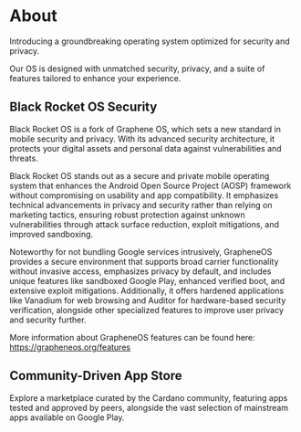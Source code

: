 # About

Introducing a groundbreaking operating system optimized for security and privacy.

Our OS is designed with unmatched security, privacy, and a suite of features tailored to enhance
your experience.

## Black Rocket OS Security

Black Rocket OS is a fork of Graphene OS, which sets a new standard in mobile security and privacy.
With its advanced security architecture, it protects your digital assets and personal data against vulnerabilities and threats.

Black Rocket OS stands out as a secure and private mobile operating system that enhances the Android Open Source Project (AOSP) framework without compromising on usability and app compatibility. It emphasizes technical advancements in privacy and security rather than relying on marketing tactics, ensuring robust protection against unknown vulnerabilities through attack surface reduction, exploit mitigations, and improved sandboxing.

Noteworthy for not bundling Google services intrusively, GrapheneOS provides a secure environment that supports
broad carrier functionality without invasive access, emphasizes privacy by default, and includes unique features
like sandboxed Google Play, enhanced verified boot, and extensive exploit mitigations. Additionally,
it offers hardened applications like Vanadium for web browsing and Auditor for hardware-based security verification,
alongside other specialized features to improve user privacy and security further.

More information about GrapheneOS features can be found here: https://grapheneos.org/features

## Community-Driven App Store

Explore a marketplace curated by the Cardano community, featuring apps tested and approved by peers, alongside the vast selection of mainstream apps available on Google Play.
